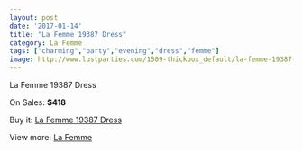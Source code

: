 ```yaml
---
layout: post
date: '2017-01-14'
title: "La Femme 19387 Dress"
category: La Femme
tags: ["charming","party","evening","dress","femme"]
image: http://www.lustparties.com/1509-thickbox_default/la-femme-19387-dress.jpg
---
```

La Femme 19387 Dress

On Sales: **$418**
<a href="https://www.lustparties.com/en/la-femme/487-la-femme-19387-dress.html"><amp-img layout="responsive" width="600" height="600" src="//www.lustparties.com/1509-thickbox_default/la-femme-19387-dress.jpg" alt="La Femme 19387 Dress 0" /></a>
<a href="https://www.lustparties.com/en/la-femme/487-la-femme-19387-dress.html"><amp-img layout="responsive" width="600" height="600" src="//www.lustparties.com/1510-thickbox_default/la-femme-19387-dress.jpg" alt="La Femme 19387 Dress 1" /></a>
<a href="https://www.lustparties.com/en/la-femme/487-la-femme-19387-dress.html"><amp-img layout="responsive" width="600" height="600" src="//www.lustparties.com/1511-thickbox_default/la-femme-19387-dress.jpg" alt="La Femme 19387 Dress 2" /></a>

Buy it: [La Femme 19387 Dress](https://www.lustparties.com/en/la-femme/487-la-femme-19387-dress.html "La Femme 19387 Dress")

View more: [La Femme](https://www.lustparties.com/en/4-la-femme "La Femme")